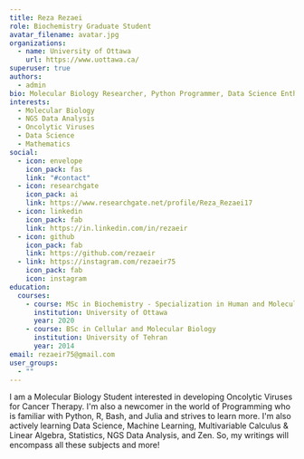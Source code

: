```yaml
---
title: Reza Rezaei
role: Biochemistry Graduate Student
avatar_filename: avatar.jpg
organizations:
  - name: University of Ottawa
    url: https://www.uottawa.ca/
superuser: true
authors:
  - admin
bio: Molecular Biology Researcher, Python Programmer, Data Science Enthusiast
interests:
  - Molecular Biology
  - NGS Data Analysis
  - Oncolytic Viruses
  - Data Science
  - Mathematics
social:
  - icon: envelope
    icon_pack: fas
    link: "#contact"
  - icon: researchgate
    icon_pack: ai
    link: https://www.researchgate.net/profile/Reza_Rezaei17
  - icon: linkedin
    icon_pack: fab
    link: https://in.linkedin.com/in/rezaeir
  - icon: github
    icon_pack: fab
    link: https://github.com/rezaeir
  - link: https://instagram.com/rezaeir75
    icon_pack: fab
    icon: instagram
education:
  courses:
    - course: MSc in Biochemistry - Specialization in Human and Molecular Genetics
      institution: University of Ottawa
      year: 2020
    - course: BSc in Cellular and Molecular Biology
      institution: University of Tehran
      year: 2014
email: rezaeir75@gmail.com
user_groups:
  - ""
---
```

I am a Molecular Biology Student interested in developing Oncolytic Viruses for Cancer Therapy. I'm also a newcomer in the world of Programming who is familiar with Python, R, Bash, and Julia and strives to learn more. I'm also actively learning Data Science, Machine Learning, Multivariable Calculus & Linear Algebra, Statistics, NGS Data Analysis, and Zen. So, my writings will encompass all these subjects and more!